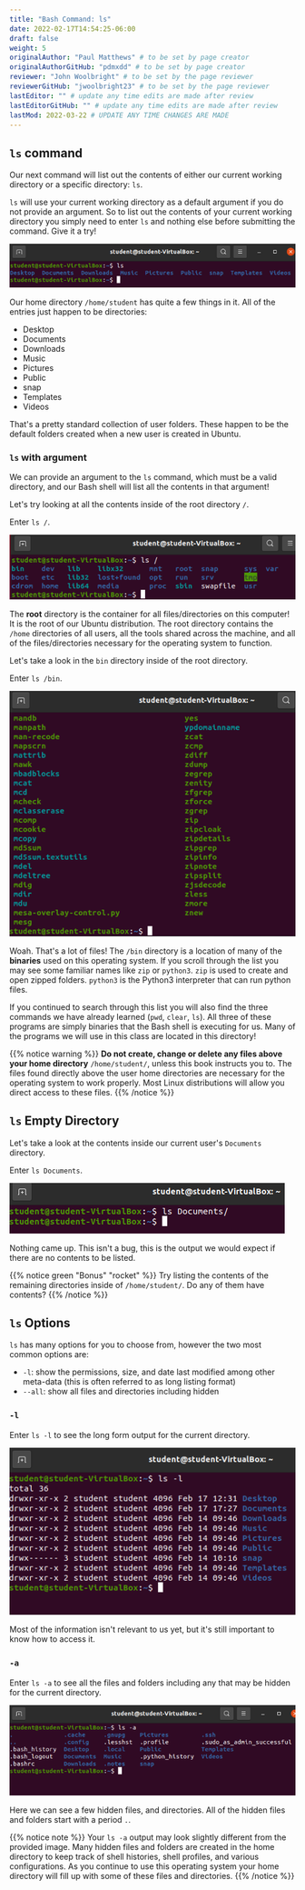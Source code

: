 ```yaml
---
title: "Bash Command: ls"
date: 2022-02-17T14:54:25-06:00
draft: false
weight: 5
originalAuthor: "Paul Matthews" # to be set by page creator
originalAuthorGitHub: "pdmxdd" # to be set by page creator
reviewer: "John Woolbright" # to be set by the page reviewer
reviewerGitHub: "jwoolbright23" # to be set by the page reviewer
lastEditor: "" # update any time edits are made after review
lastEditorGitHub: "" # update any time edits are made after review
lastMod: 2022-03-22 # UPDATE ANY TIME CHANGES ARE MADE
---
```


## `ls` command

Our next command will list out the contents of either our current working directory or a specific directory: `ls`.

`ls` will use your current working directory as a default argument if you do not provide an argument. So to list out the contents of your current working directory you simply need to enter `ls` and nothing else before submitting the command. Give it a try!

![current working directory contents](pictures/ls.png?classes=border)

Our home directory `/home/student` has quite a few things in it. All of the entries just happen to be directories:
- Desktop
- Documents
- Downloads
- Music
- Pictures
- Public
- snap
- Templates
- Videos

That's a pretty standard collection of user folders. These happen to be the default folders created when a new user is created in Ubuntu.

### `ls` with argument

We can provide an argument to the `ls` command, which must be a valid directory, and our Bash shell will list all the contents in that argument!

Let's try looking at all the contents inside of the root directory `/`.

Enter `ls /`.

![root directory contents](pictures/ls-root.png?classes=border)

The **root** directory is the container for all files/directories on this computer! It is the root of our Ubuntu distribution. The root directory contains the `/home` directories of all users, all the tools shared across the machine, and all of the files/directories necessary for the operating system to function.

Let's take a look in the `bin` directory inside of the root directory.

Enter `ls /bin`.

![/bin contents](pictures/ls-bin.png?classes=border)

Woah. That's a lot of files! The `/bin` directory is a location of many of the **binaries** used on this operating system. If you scroll through the list you may see some familiar names like `zip` or `python3`. `zip` is used to create and open zipped folders. `python3` is the Python3 interpreter that can run python files.

If you continued to search through this list you will also find the three commands we have already learned (`pwd`, `clear`, `ls`). All three of these programs are simply binaries that the Bash shell is executing for us. Many of the programs we will use in this class are located in this directory!

{{% notice warning %}}
**Do not create, change or delete any files above your home directory** `/home/student/`, unless this book instructs you to. The files found directly above the user home directories are necessary for the operating system to work properly. Most Linux distributions will allow you direct access to these files.
{{% /notice %}}

## `ls` Empty Directory

Let's take a look at the contents inside our current user's `Documents` directory.

Enter `ls Documents`.

![/home/student/Documents](pictures/ls-documents.png?classes=border)

Nothing came up. This isn't a bug, this is the output we would expect if there are no contents to be listed.

{{% notice green "Bonus" "rocket" %}}
Try listing the contents of the remaining directories inside of `/home/student/`. Do any of them have contents?
{{% /notice %}}

## `ls` Options

`ls` has many options for you to choose from, however the two most common options are:
- `-l`: show the permissions, size, and date last modified among other meta-data (this is often referred to as long listing format)
- `--all`: show all files and directories including hidden

### `-l`

Enter `ls -l` to see the long form output for the current directory.

![ls -l current directory](pictures/ls-l-working-directory.png?classes=border)

Most of the information isn't relevant to us yet, but it's still important to know how to access it.

### `-a`

Enter `ls -a` to see all the files and folders including any that may be hidden for the current directory.

![ls -a current directory](pictures/ls-a-working-directory.png?classes=border)

Here we can see a few hidden files, and directories. All of the hidden files and folders start with a period `.`. 

{{% notice note %}}
Your `ls -a` output may look slightly different from the provided image. Many hidden files and folders are created in the home directory to keep track of shell histories, shell profiles, and various configurations. As you continue to use this operating system your home directory will fill up with some of these files and directories. 
{{% /notice %}}